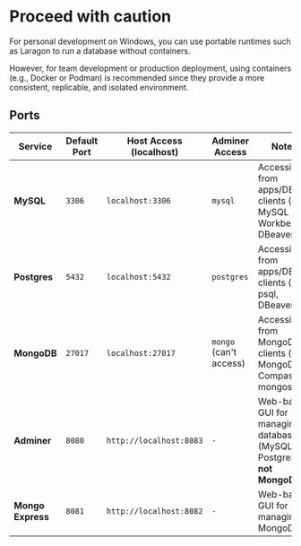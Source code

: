 # Proceed with caution
For personal development on Windows, you can use portable runtimes such as Laragon to run a database without containers.


However, for team development or production deployment, using containers (e.g., Docker or Podman) is recommended since they provide a more consistent, replicable, and isolated environment.

## Ports
| Service      | Default Port | Host Access (localhost) | Adminer Access | Notes                                                                       |
| ------------ | ------------ | ----------------------- | -------------- | --------------------------------------------------------------------------- |
| **MySQL**    | `3306`       | `localhost:3306` | `mysql`        | Accessible from apps/DB clients (e.g., MySQL Workbench, DBeaver).           |
| **Postgres** | `5432`       | `localhost:5432` | `postgres`       | Accessible from apps/DB clients (e.g., psql, DBeaver).                      |
| **MongoDB**  | `27017`      | `localhost:27017`| `mongo` (can't access)       | Accessible from MongoDB clients (e.g., MongoDB Compass, mongosh).           |
| **Adminer**  | `8080`       | `http://localhost:8083` | `-` | Web-based GUI for managing databases (MySQL & PostgreSQL, **not MongoDB**). |
| **Mongo Express**  | `8081`       | `http://localhost:8082` | `-` | Web-based GUI for managing MongoDB. |
